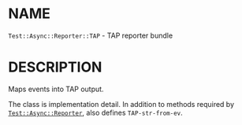 NAME
====



`Test::Async::Reporter::TAP` - TAP reporter bundle

DESCRIPTION
===========



Maps events into TAP output.

The class is implementation detail. In addition to methods required by [`Test::Async::Reporter`](https://github.com/vrurg/raku-Test-Async/blob/v0.0.14/docs/md/Test/Async/Reporter.md), also defines `TAP-str-from-ev`.


